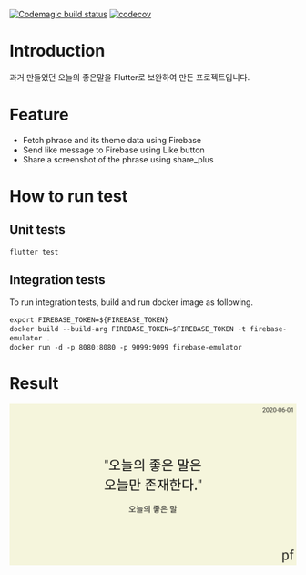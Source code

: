 [![Codemagic build status](https://api.codemagic.io/apps/5f70828e40212b743c0d1d56/5f70828e40212b743c0d1d55/status_badge.svg)](https://codemagic.io/apps/5f70828e40212b743c0d1d56/5f70828e40212b743c0d1d55/latest_build)
[![codecov](https://codecov.io/gh/out-of-existence/TodayGoodWords/branch/master/graph/badge.svg?token=4RCKXZR28J)](https://codecov.io/gh/out-of-existence/TodayGoodWords)

# Introduction

과거 만들었던 오늘의 좋은말을 Flutter로 보완하여 만든 프로젝트입니다.

# Feature

- Fetch phrase and its theme data using Firebase
- Send like message to Firebase using Like button
- Share a screenshot of the phrase using share_plus

# How to run test

## Unit tests

```shell
flutter test
```

## Integration tests

To run integration tests, build and run docker image as following.

```shell
export FIREBASE_TOKEN=${FIREBASE_TOKEN}
docker build --build-arg FIREBASE_TOKEN=$FIREBASE_TOKEN -t firebase-emulator .
docker run -d -p 8080:8080 -p 9099:9099 firebase-emulator
```

# Result

![Date Captured Screen](https://github.com/Lee-Null/TodayGoodWords/blob/master/capture/2020-06-01.png?raw=true)
